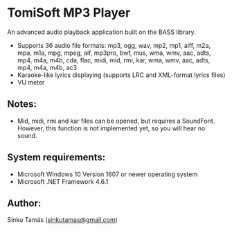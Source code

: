 TomiSoft MP3 Player
===================

An advanced audio playback application built on the BASS library.
  - Supports 36 audio file formats: mp3, ogg, wav, mp2, mp1, aiff, m2a, mpa, m1a, mpg, mpeg, aif, mp3pro, bwf, mus, wma, wmv, aac, adts, mp4, m4a, m4b, cda, flac, midi, mid, rmi, kar, wma, wmv, aac, adts, mp4, m4a, m4b, ac3
  - Karaoke-like lyrics displaying (supports LRC and XML-format lyrics files)
  - VU meter
  
Notes:
------
  - Mid, midi, rmi and kar files can be opened, but requires a SoundFont. However, this function is not implemented yet, so you will hear no sound.

System requirements:
--------------------
  - Microsoft Windows 10 Version 1607 or newer operating system
  - Microsoft .NET Framework 4.6.1
  
Author:
-------
Sinku Tamás (sinkutamas@gmail.com)
